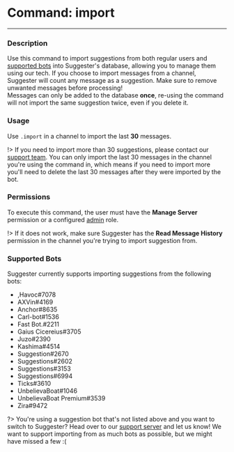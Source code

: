 # Command: import
---
### Description
Use this command to import suggestions from both regular users and [supported bots](admin/import.md?id=supported-bots) into Suggester's database, allowing you to manage them using our tech. If you choose to import messages from a channel, Suggester will count any message as a suggestion. Make sure to remove unwanted messages before processing!\
Messages can only be added to the database **once**, re-using the command will not import the same suggestion twice, even if you delete it. 

### Usage
Use `.import` in a channel to import the last **30** messages.

!> If you need to import more than 30 suggestions, please contact our [support team](https://suggester.js.org/support). You can only import the last 30 messages in the channel you're using the command in, which means if you need to import more you'll need to delete the last 30 messages after they were imported by the bot. 

### Permissions
To execute this command, the user must have the **Manage Server** permission or a configured [admin](/config/adminroles.md) role.

!> If it does not work, make sure Suggester has the **Read Message History** permission in the channel you're trying to import suggestion from.

### Supported Bots
Suggester currently supports importing suggestions from the following bots:

- ,Havoc#7078
- AXVin#4169
- Anchor#8635
- Carl-bot#1536
- Fast Bot.#2211
- Gaius Cicereius#3705 
- Juzo#2390
- Kashima#4514
- Suggestion#2670
- Suggestions#2602
- Suggestions#3153
- Suggestions#6994
- Ticks#3610
- UnbelievaBoat#1046
- UnbelievaBoat Premium#3539
- Zira#9472 

?> You're using a suggestion bot that's not listed above and you want to switch to Suggester? Head over to our [support server](https://suggester.js.org/support) and let us know! We want to support importing from as much bots as possible, but we might have missed a few :(


